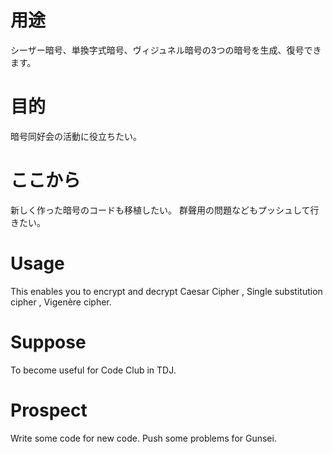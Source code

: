# 用途
シーザー暗号、単換字式暗号、ヴィジュネル暗号の3つの暗号を生成、復号できます。
# 目的
暗号同好会の活動に役立ちたい。
# ここから
新しく作った暗号のコードも移植したい。
群聲用の問題などもプッシュして行きたい。

# Usage
This enables you to encrypt and decrypt Caesar Cipher , Single substitution cipher , Vigenère cipher.

# Suppose
To become useful for Code Club in TDJ.

# Prospect
Write some code for new code.
Push some problems for Gunsei.
